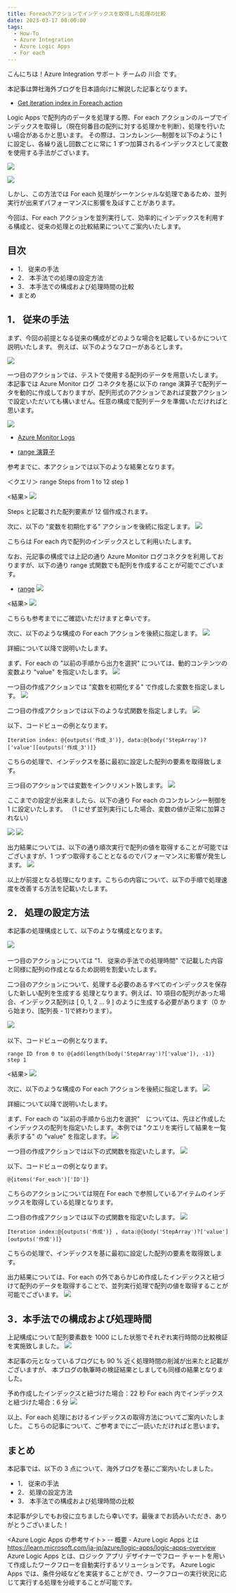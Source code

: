```yaml
---
title: Foreachアクションでインデックスを取得した処理の比較
date: 2023-03-17 00:00:00
tags:
  - How-To
  - Azure Integration
  - Azure Logic Apps 
  - For each
---
```


こんにちは！Azure Integration サポート チームの 川合 です。  

本記事は弊社海外ブログを日本語向けに解説した記事となります。

- [Get iteration index in Foreach action](https://techcommunity.microsoft.com/t5/integrations-on-azure-blog/get-iteration-index-in-foreach-action/ba-p/3730379)

Logic Apps で配列内のデータを処理する際、For each アクションのループでインデックスを取得し（現在何番目の配列に対する処理かを判断）、処理を行いたい場合があるかと思います。
その際は、コンカレンシ―制御を以下のように 1 に設定し、各繰り返し回数ごとに常に 1 ずつ加算されるインデックスとして変数を使用する手法がございます。

![](./GetIterationIndexInForeachAction/image01.png)

![](./GetIterationIndexInForeachAction/image02.png)

しかし、この方法では For each 処理がシーケンシャルな処理であるため、並列実行が出来ずパフォーマンスに影響を及ぼすことがあります。

今回は、For each アクションを並列実行して、効率的にインデックスを利用する構成と、従来の処理との比較結果についてご案内いたします。

<!-- more -->

## 目次
- 1． 従来の手法
- 2． 本手法での処理の設定方法
- 3． 本手法での構成および処理時間の比較
- まとめ

## 1． 従来の手法
まず、今回の前提となる従来の構成がどのような場合を記載しているかについて説明いたします。
例えば、以下のようなフローがあるとします。

![](./GetIterationIndexInForeachAction/image03.png)

一つ目のアクションでは、テストで使用する配列のデータを用意いたします。
本記事では Azure Monitor ログ コネクタを基に以下の range 演算子で配列データを動的に作成しておりますが、配列形式のアクションであれば変数アクションで設定いただいても構いません。任意の構成で配列データを準備いただければと思います。

![](./GetIterationIndexInForeachAction/image04.png)

- [Azure Monitor Logs](https://learn.microsoft.com/ja-jp/connectors/azuremonitorlogs/)

- [range 演算子](https://learn.microsoft.com/ja-JP/azure/data-explorer/kusto/query/rangeoperator)

参考までに、本アクションでは以下のような結果となります。

＜クエリ＞
range Steps from 1 to 12 step 1

<結果>
![](./GetIterationIndexInForeachAction/image05.png)

Steps と記載された配列要素が 12 個作成されます。

次に、以下の "変数を初期化する" アクションを後続に指定します。
![](./GetIterationIndexInForeachAction/image06.png)

こちらは For each 内で配列のインデックスとして利用いたします。

なお、元記事の構成では上記の通り Azure Monitor ログコネクタを利用しておりますが、以下の通り range 式関数でも配列を作成することが可能でございます。

- [range](https://learn.microsoft.com/ja-jp/azure/logic-apps/workflow-definition-language-functions-reference#range)
![](./GetIterationIndexInForeachAction/image25.png)

<結果>
![](./GetIterationIndexInForeachAction/image26.png)

こちらも参考までにご確認いただけますと幸いです。

次に、以下のような構成の For each アクションを後続に指定します。
![](./GetIterationIndexInForeachAction/image07.png)

詳細について以降で説明いたします。

まず、For each の "以前の手順から出力を選択" については、動的コンテンツの変数より "value" を指定いたします。
![](./GetIterationIndexInForeachAction/image08.png)

一つ目の作成アクションでは "変数を初期化する" で作成した変数を指定しましす。
![](./GetIterationIndexInForeachAction/image09.png)

二つ目の作成アクションでは以下のような式関数を指定しましす。
![](./GetIterationIndexInForeachAction/image10.png)

以下、コードビューの例となります。
```
Iteration index: @{outputs('作成_3')}, data:@{body('StepArray')?['value'][outputs('作成_3')]}
```
こちらの処理で、インデックスを基に最初に設定した配列の要素を取得致します。

三つ目のアクションでは変数をインクリメント致します。
![](./GetIterationIndexInForeachAction/image11.png)

ここまでの設定が出来ましたら、以下の通り For each のコンカレンシー制御を 1 に設定いたします。
（1 にせず並列実行にした場合、変数の値が正常に加算されない）

![](./GetIterationIndexInForeachAction/image12.png)
![](./GetIterationIndexInForeachAction/image13.png)

出力結果については、以下の通り順次実行で配列の値を取得することが可能ではございますが、1 つずつ取得することとなるのでパフォーマンスに影響が発生します。
![](./GetIterationIndexInForeachAction/image14.png)

以上が前提となる処理になります。こちらの内容について、以下の手順で処理速度を改善する方法を記載いたします。

## 2． 処理の設定方法
本記事の処理構成として、以下のような構成となります。

![](./GetIterationIndexInForeachAction/image15.png)　 

一つ目のアクションについては "1． 従来の手法での処理時間" で記載した内容と同様に配列の作成となるため説明を割愛いたします。

二つ目のアクションについて、処理する必要のあるすべてのインデックスを保存した新しい配列を生成する
処理となります。例えば、10 項目の配列があった場合、インデックス配列は [ 0, 1, 2 ... 9 ] のように生成する必要があります（0 から始まり、[配列長 - 1]で終わります）。

![](./GetIterationIndexInForeachAction/image16.png)　 

以下、コードビューの例となります。
```
range ID from 0 to @{add(length(body('StepArray')?['value']), -1)} step 1
```

<結果>
![](./GetIterationIndexInForeachAction/image17.png)　 

次に、以下のような構成の For each アクションを後続に指定します。
![](./GetIterationIndexInForeachAction/image18.png)　 

詳細について以降で説明いたします。

まず、For each の "以前の手順から出力を選択"　については、先ほど作成したインデックスの配列を指定いたします。本例では "クエリを実行して結果を一覧表示する" の "value" を指定します。
![](./GetIterationIndexInForeachAction/image19.png)

一つ目の作成アクションでは以下の式関数を指定いたします。
![](./GetIterationIndexInForeachAction/image20.png)

以下、コードビューの例となります。
```
@{items('For_each')['ID']}
```
こちらのアクションについては現在 For each で参照しているアイテムのインデックスを取得している処理となります。

二つ目の作成アクションでは以下の式関数を指定いたします。
![](./GetIterationIndexInForeachAction/image21.png)
```
Iteration index:@{outputs('作成')} , data:@{body('StepArray')?['value'][outputs('作成')]}
```
こちらの処理で、インデックスを基に最初に設定した配列の要素を取得致します。

出力結果については、For each の外であらかじめ作成したインデックスと紐づけて配列のデータを取得することで、並列実行処理で配列の値を取得することが可能でございます。
![](./GetIterationIndexInForeachAction/image22.png)

## 3．本手法での構成および処理時間
上記構成について配列要素数を 1000 にした状態でそれぞれ実行時間の比較検証を実施致しました。
![](./GetIterationIndexInForeachAction/image23.png)

本記事の元となっているブログにも 90 % 近く処理時間の削減が出来たと記載がございますが、
本ブログの執筆時の検証結果としましても同様の結果となりました。

予め作成したインデックスと紐づけた場合：22 秒
For each 内でインデックスと紐づけた場合：6 分
![](./GetIterationIndexInForeachAction/image24.png)

以上、For each 処理におけるインデックスの取得方法についてご案内いたしました。
こちらの記事について、ご参考までにご一読いただければと思います。

## まとめ
本記事では、以下の 3 点について、海外ブログを基にご案内いたしました。

- 1． 従来の手法
- 2． 処理の設定方法
- 3． 本手法での構成および処理時間の比較

本記事が少しでもお役に立ちましたら幸いです。最後までお読みいただき、ありがとうございました！

<Azure Logic Apps の参考サイト>
-- 概要 - Azure Logic Apps とは
https://learn.microsoft.com/ja-jp/azure/logic-apps/logic-apps-overview
Azure Logic Apps とは、ロジック アプリ デザイナーでフロー チャートを用いて作成したワークフローを自動実行するソリューションです。
Azure Logic Apps では、条件分岐などを実装することができ、ワークフローの実行状況に応じて実行する処理を分岐することが可能です。
